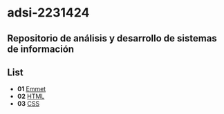 # adsi-2231424
Repositorio  de análisis y desarrollo de sistemas de información
---
## List

- **01** [Emmet](01-emmet/)
- **02** [HTML](02-html/)
- **03** [CSS](03-CSS/)